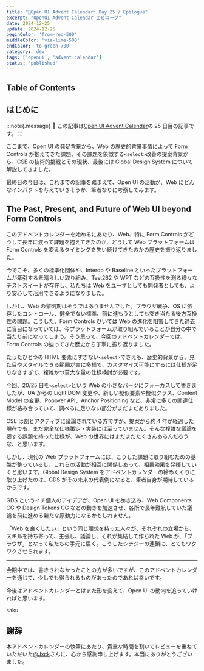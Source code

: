 ```yaml
---
title: "🎄Open UI Advent Calendar: Day 25 / Epilogue"
excerpt: "OpenUI Advent Calendar エピローグ"
date: 2024-12-25
update: 2024-12-25
beginColor: 'from-red-500'
middleColor: 'via-lime-500'
endColor: 'to-green-700'
category: 'dev'
tags: ['openui', 'advent calendar']
status: 'published'
---
```

## Table of Contents

## はじめに

:::note{.message}
🎄 この記事は[Open UI Advent Calendar](https://adventar.org/calendars/10293)の 25 日目の記事です。
:::

ここまで、Open UI の発足背景から、Web の歴史的背景事情によって Form Controls が抱えてきた課題、その課題を象徴する`<select>`改善の提案背景から、CSE の技術的挑戦とその現状、最後には Global Design System について解説してきました。

最終日の今日は、これまでの記事を踏まえて、Open UI の活動が、Web にどんなインパクトを与えていきそうか、筆者なりに考察してみます。

## The Past, Present, and Future of Web UI beyond Form Controls

このアドベントカレンダーを始めるにあたり、Web、特に Form Controls がどうして長年に渡って課題を抱えてきたのか、どうして Web プラットフォームは Form Controls を変えるタイミングを失い続けてきたのかの歴史を振り返りました。

今でこそ、多くの標準化団体や、Interop や Baseline といったプラットフォームが牽引する素晴らしい取り組み、Test262 や WPT などの互換性を測る様々なテストスイートが存在し、私たちは Web をユーザとしても開発者としても、より安心して活用できるようになりました。

しかし、Web の黎明期はそうではありませんでした。ブラウザ戦争、OS に依存したコントロール、健全でない標準、前に進もうとしても突き当たる後方互換性の問題。こうした、Form Controls ひいては Web の進化を阻害してきた過去に盲目になっていては、今プラットフォームが取り組んでいることが自分の中で当たり前になってしまう。そう思って、今回のアドベントカレンダーでは、Form Controls の辿ってきた歴史から丁寧に振り返りました。

たったひとつの HTML 要素にすぎない`<select>`でさえも、歴史的背景から、見た目やスタイルできる範囲が実に多様で、カスタマイズ可能にするには仕様が足りなさすぎて、複雑かつ莫大な量の仕様検討が必要です。

今回、20/25 日を`<select>`という Web の小さなパーツにフォーカスして書きましたが、UA からの Light DOM 変更や、新しい擬似要素や擬似クラス、Content Model の変更、Popover API、Anchor Positioning など、非常に多くの関連仕様が絡み合っていて、調べるに足りない部分がまだまだありました。

CSE は割とアクティブに議論されている方ですが、提案から約 4 年が経過した現在でも、まだ完全な仕様策定・実装には至っていません。そんな複雑な議論を要する課題を持った仕様が、Web の世界にはまだまだたくさんあるんだろうな、と思います。

しかし、現代の Web プラットフォームには、こうした課題に取り組むための基盤が整っているし、これらの活動が相互に関係しあって、相乗効果を発揮していくと思います。Global Design System をアドベントカレンダーの締めくくりに取り上げたのは、GDS がその未来の代表例になると、筆者自身が期待しているからです。

GDS というイチ個人のアイデアが、Open UI を巻き込み、Web Components CG や Design Tokens CG などの動きを加速させ、各所で長年難航していた議論を前に進める新たな原動力になるかもしれません。

「Web を良くしたい」という同じ理想を持った人々が、それぞれの立場から、スキルを持ち寄って、主張し、議論し、それが集結して作られた Web が、「ブラウザ」となって私たちの手元に届く。こうしたシナジーの連鎖に、とてもワクワクさせられます。

***

会期中では、書ききれなかったことの方が多いですが、このアドベントカレンダーを通じて、少しでも得られるものがあったのであれば幸いです。

今後はアドベントカレンダーとはまた形を変えて、Open UI の動向を追っていければと思います。

saku

## 謝辞

本アドベントカレンダーの執筆にあたり、貴重な時間を割いてレビューを重ねていただいた[@Jxck](https://github.com/Jxck)さんに、心から感謝申し上げます。本当にありがとうございました。

